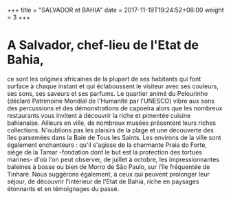 +++
title = "SALVADOR et BAHIA"
date = 2017-11-19T19:24:52+08:00
weight = 3
+++
# A Salvador, chef-lieu de l'Etat de Bahia,

ce sont les origines africaines de la plupart de ses habitants qui font surface à chaque instant et qui éclaboussent le visiteur avec ses couleurs, ses sons, ses saveurs et ses parfums. Le quartier animé du Pelourinho (déclaré Patrimoine Mondial de l'Humanité par l'UNESCO) vibre aux sons des percussions et des démonstrations de capoeira alors que les nombreux restaurants vous invitent à découvrir la riche et pimentée cuisine bahianaise. Ailleurs en ville, de nombreux musées présentent leurs riches collections. N'oublions pas les plaisirs de la plage et une découverte des îles parsemées dans la Baie de Tous les Saints. Les environs de la ville sont également enchanteurs : qu'il s'agisse de la charmante Praia do Forte, siège de la Tamar -fondation dont le but est la protection des tortues marines- d'où l'on peut observer, de juillet à octobre, les impressionnantes baleines à bosse ou bien de Morro de São Paulo, sur l'île fréquentée de Tinharé.
Nous suggérons également, à ceux qui peuvent prolonger leur séjour, de découvrir l'intérieur de l'Etat de Bahia, riche en paysages étonnants et en témoignages du passé.
